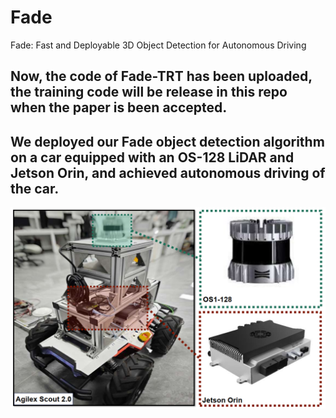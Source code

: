 # Fade
Fade: Fast and Deployable 3D Object Detection for Autonomous Driving
## Now, the code of Fade-TRT has been uploaded, the training code will be release in this repo when the paper is been accepted.
## We deployed our Fade object detection algorithm on a car equipped with an OS-128 LiDAR and Jetson Orin, and achieved autonomous driving of the car.
![image](https://github.com/wayyeah/Fade/blob/master/car.png?raw=true)

